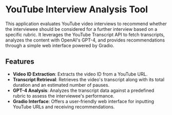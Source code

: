 # YouTube Interview Analysis Tool

This application evaluates YouTube video interviews to recommend whether the interviewee should be considered for a further interview based on a specific rubric. It leverages the YouTube Transcript API to fetch transcripts, analyzes the content with OpenAI's GPT-4, and provides recommendations through a simple web interface powered by Gradio.

## Features

- **Video ID Extraction**: Extracts the video ID from a YouTube URL.
- **Transcript Retrieval**: Retrieves the video's transcript along with its total duration and an estimated number of pauses.
- **GPT-4 Analysis**: Analyzes the transcript data against a predefined rubric to assess the interviewee's performance.
- **Gradio Interface**: Offers a user-friendly web interface for inputting YouTube URLs and receiving recommendations.